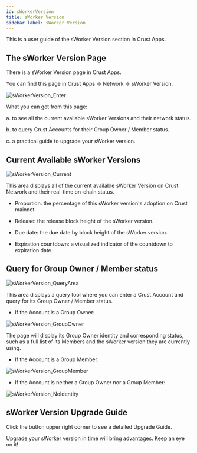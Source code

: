 ```yaml
---
id: sWorkerVersion
title: sWorker Version
sidebar_label: sWorker Version
---
```



This is a user guide of the sWorker Version section in Crust Apps.

## The sWorker Version Page

There is a sWorker Version page in Crust Apps.

You can find this page in Crust Apps -> Network -> sWorker Version.

![sWorkerVersion_Enter](assets/sWorkerVersion/sWorkerVersion_Enter_EN.png)

What you can get from this page:

a. to see all the current available sWorker Versions and their network status.

b. to query Crust Accounts for their Group Owner / Member status.

c. a practical guide to upgrade your sWorker version.

## Current Available sWorker Versions

![sWorkerVersion_Current](assets/sWorkerVersion/sWorkerVersion_CurrentStatus_EN.png)

This area displays all of the current available sWorker Version on Crust Network and their real-time on-chain status.

- Proportion: the percentage of this sWorker version's adoption on Crust mainnet.

- Release: the release block height of the sWorker version.

- Due date: the due date by block height of the sWorker version.

- Expiration countdown: a visualized indicator of the countdown to expiration date.


## Query for Group Owner / Member status

![sWorkerVersion_QueryArea](assets/sWorkerVersion/sWorkerVersion_QueryArea_EN.png)

This area displays a query tool where you can enter a Crust Account and query for its Group Owner / Member status. 

- If the Account is a Group Owner:

![sWorkerVersion_GroupOwner](assets/sWorkerVersion/sWorkerVersion_GroupOwner_EN.png)

The page will display its Group Owner identity and corresponding status, such as a full list of its Members and the sWorker version they are currently using.

- If the Account is a Group Member:

![sWorkerVersion_GroupMember](assets/sWorkerVersion/sWorkerVersion_GroupMember_EN.png)

- If the Account is neither a Group Owner nor a Group Member:

![sWorkerVersion_NoIdentity](assets/sWorkerVersion/sWorkerVersion_NoIdentity_EN.png)

## sWorker Version Upgrade Guide

Click the button upper right corner to see a detailed Upgrade Guide. 

Upgrade your sWorker version in time will bring advantages. Keep an eye on it!





